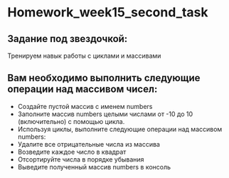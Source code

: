 # Homework_week15_second_task

## Задание под звездочкой:
Тренируем навык работы с циклами и массивами

## Вам необходимо выполнить следующие операции над массивом чисел:
* Создайте пустой массив с именем numbers
* Заполните массив numbers целыми числами от -10 до 10 (включительно) с помощью цикла.
* Используя циклы, выполните следующие операции над массивом numbers:
* Удалите все отрицательные числа из массива
* Возведите каждое число в квадрат
* Отсортируйте числа в порядке убывания
* Выведите полученный массив numbers в консоль
